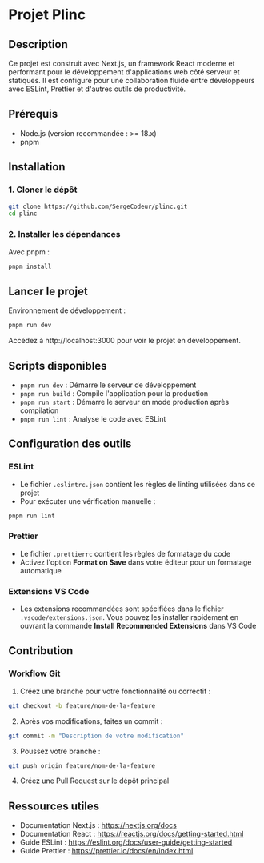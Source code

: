 # Projet Plinc

## Description

Ce projet est construit avec Next.js, un framework React moderne et performant pour le développement d'applications web côté serveur et statiques. Il est configuré pour une collaboration fluide entre développeurs avec ESLint, Prettier et d'autres outils de productivité.

## Prérequis

- Node.js (version recommandée : >= 18.x)
- pnpm

## Installation

### 1. Cloner le dépôt

```bash
git clone https://github.com/SergeCodeur/plinc.git
cd plinc
```

### 2. Installer les dépendances

Avec pnpm :

```bash
pnpm install
```

## Lancer le projet

Environnement de développement :

```bash
pnpm run dev
```

Accédez à http://localhost:3000 pour voir le projet en développement.

## Scripts disponibles

- `pnpm run dev` : Démarre le serveur de développement
- `pnpm run build` : Compile l'application pour la production
- `pnpm run start` : Démarre le serveur en mode production après compilation
- `pnpm run lint` : Analyse le code avec ESLint

## Configuration des outils

### ESLint

- Le fichier `.eslintrc.json` contient les règles de linting utilisées dans ce projet
- Pour exécuter une vérification manuelle :

```bash
pnpm run lint
```

### Prettier

- Le fichier `.prettierrc` contient les règles de formatage du code
- Activez l'option **Format on Save** dans votre éditeur pour un formatage automatique

### Extensions VS Code

- Les extensions recommandées sont spécifiées dans le fichier `.vscode/extensions.json`. Vous pouvez les installer rapidement en ouvrant la commande **Install Recommended Extensions** dans VS Code

## Contribution

### Workflow Git

1. Créez une branche pour votre fonctionnalité ou correctif :

```bash
git checkout -b feature/nom-de-la-feature
```

2. Après vos modifications, faites un commit :

```bash
git commit -m "Description de votre modification"
```

3. Poussez votre branche :

```bash
git push origin feature/nom-de-la-feature
```

4. Créez une Pull Request sur le dépôt principal

## Ressources utiles

- Documentation Next.js : https://nextjs.org/docs
- Documentation React : https://reactjs.org/docs/getting-started.html
- Guide ESLint : https://eslint.org/docs/user-guide/getting-started
- Guide Prettier : https://prettier.io/docs/en/index.html
